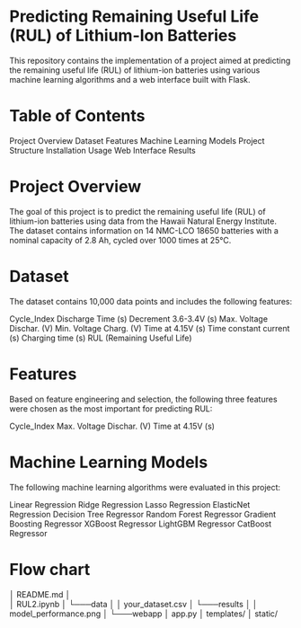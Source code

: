 # Predicting Remaining Useful Life (RUL) of Lithium-Ion Batteries
This repository contains the implementation of a project aimed at predicting the remaining useful life (RUL) of lithium-ion batteries using various machine learning algorithms and a web interface built with Flask.

# Table of Contents
Project Overview
Dataset
Features
Machine Learning Models
Project Structure
Installation
Usage
Web Interface
Results

# Project Overview
The goal of this project is to predict the remaining useful life (RUL) of lithium-ion batteries using data from the Hawaii Natural Energy Institute. The dataset contains information on 14 NMC-LCO 18650 batteries with a nominal capacity of 2.8 Ah, cycled over 1000 times at 25°C.

# Dataset
The dataset contains 10,000 data points and includes the following features:

Cycle_Index
Discharge Time (s)
Decrement 3.6-3.4V (s)
Max. Voltage Dischar. (V)
Min. Voltage Charg. (V)
Time at 4.15V (s)
Time constant current (s)
Charging time (s)
RUL (Remaining Useful Life)

# Features
Based on feature engineering and selection, the following three features were chosen as the most important for predicting RUL:

Cycle_Index
Max. Voltage Dischar. (V)
Time at 4.15V (s)

# Machine Learning Models
The following machine learning algorithms were evaluated in this project:

Linear Regression
Ridge Regression
Lasso Regression
ElasticNet Regression
Decision Tree Regressor
Random Forest Regressor
Gradient Boosting Regressor
XGBoost Regressor
LightGBM Regressor
CatBoost Regressor

# Flow chart

│   README.md
│   
│   RUL2.ipynb
│
└───data
│   │   your_dataset.csv
│
└───results
│   │   model_performance.png
│
└───webapp
    │   app.py
    │   templates/
    │   static/
